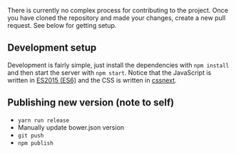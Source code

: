 There is currently no complex process for contributing to the project. Once you have cloned the repository and made your changes, create a new pull request. See below for getting setup.

## Development setup

Development is fairly simple, just install the dependencies with `npm install` and then start the server with `npm start`. Notice that the JavaScript is written in [ES2015 (ES6)](https://babeljs.io/docs/learn-es2015/) and the CSS is written in [cssnext](http://cssnext.io/).

## Publishing new version (note to self)

- `yarn run release`
- Manually update bower.json version
- `git push`
- `npm publish`
